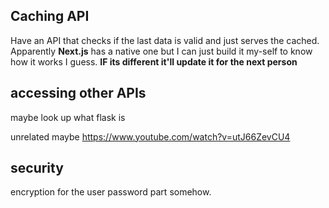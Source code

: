 ## Caching API
Have an API that checks if the last data is valid and just serves the cached. Apparently **Next.js** has a native one but I can just build it my-self to know how it works I guess. 
**IF its different it'll update it for the next person**

## accessing other APIs
maybe look up what flask is

unrelated maybe
https://www.youtube.com/watch?v=utJ66ZevCU4


## security
encryption for the user password part somehow. 